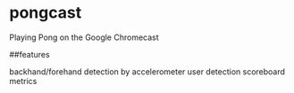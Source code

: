 pongcast
========

Playing Pong on the Google Chromecast



##features

backhand/forehand detection by accelerometer
user detection
scoreboard
metrics
